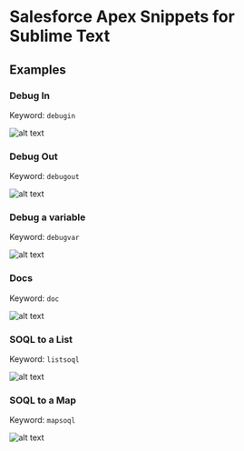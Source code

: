 # Salesforce Apex Snippets for Sublime Text


## Examples

### Debug In

Keyword: `debugin`

![alt text](https://user-images.githubusercontent.com/1554713/27648656-261069ee-5c27-11e7-9e6e-3acee4d9c2c9.gif "Debug In")




### Debug Out

Keyword: `debugout`

![alt text](https://user-images.githubusercontent.com/1554713/27648654-260da5f6-5c27-11e7-97b9-c8013296f2bd.gif "Debug In")




### Debug a variable

Keyword: `debugvar`

![alt text](https://user-images.githubusercontent.com/1554713/27648653-260a95be-5c27-11e7-8fb7-cad1a9826dfa.gif "Debug In")




### Docs

Keyword: `doc`

![alt text](https://user-images.githubusercontent.com/1554713/27648655-260f4820-5c27-11e7-9506-89c4b0b68e66.gif "Debug In")




### SOQL to a List

Keyword: `listsoql`

![alt text](https://user-images.githubusercontent.com/1554713/27648657-26162f6e-5c27-11e7-9b39-91c337b1e915.gif "Debug In")




### SOQL to a Map

Keyword: `mapsoql`

![alt text](https://user-images.githubusercontent.com/1554713/27648652-2608d01c-5c27-11e7-866b-8314a925704c.gif "Debug In")

